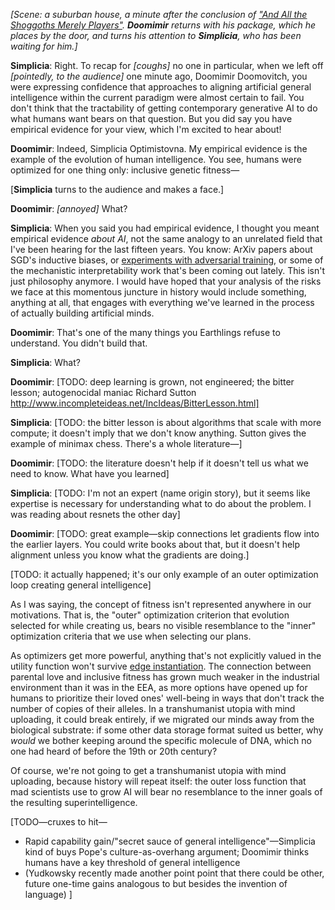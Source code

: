 _[Scene: a suburban house, a minute after the conclusion of ["And All the Shoggoths Merely Players"](https://www.lesswrong.com/posts/8yCXeafJo67tYe5L4/and-all-the-shoggoths-merely-players). **Doomimir** returns with his package, which he places by the door, and turns his attention to **Simplicia**, who has been waiting for him.]_

**Simplicia**: Right. To recap for _[coughs]_ no one in particular, when we left off _[pointedly, to the audience]_ one minute ago, Doomimir Doomovitch, you were expressing confidence that approaches to aligning artificial general intelligence within the current paradigm were almost certain to fail. You don't think that the tractability of getting contemporary generative AI to do what humans want bears on that question. But you did say you have empirical evidence for your view, which I'm excited to hear about!

**Doomimir**: Indeed, Simplicia Optimistovna. My empirical evidence is the example of the evolution of human intelligence. You see, humans were optimized for one thing only: inclusive genetic fitness—

[**Simplicia** turns to the audience and makes a face.]

**Doomimir**: _[annoyed]_ What?

**Simplicia**: When you said you had empirical evidence, I thought you meant empirical evidence _about AI_, not the same analogy to an unrelated field that I've been hearing for the last fifteen years. You know: ArXiv papers about SGD's inductive biases, or [experiments with adversarial training](https://www.lesswrong.com/posts/H7fkGinsv8SDxgiS2/ironing-out-the-squiggles), or some of the mechanistic interpretability work that's been coming out lately. This isn't just philosophy anymore. I would have hoped that your analysis of the risks we face at this momentous juncture in history would include something, anything at all, that engages with everything we've learned in the process of actually building artificial minds.

**Doomimir**: That's one of the many things you Earthlings refuse to understand. You didn't build that.

**Simplicia**: What?

**Doomimir**: [TODO: deep learning is grown, not engineered; the bitter lesson; autogenocidal maniac Richard Sutton http://www.incompleteideas.net/IncIdeas/BitterLesson.html]

**Simplicia**: [TODO: the bitter lesson is about algorithms that scale with more compute; it doesn't imply that we don't know anything. Sutton gives the example of minimax chess. There's a whole literature—]

**Doomimir**: [TODO: the literature doesn't help if it doesn't tell us what we need to know. What have you learned]

**Simplicia**: [TODO: I'm not an expert (name origin story), but it seems like expertise is necessary for understanding what to do about the problem. I was reading about resnets the other day]

**Doomimir**: [TODO: great example—skip connections let gradients flow into the earlier layers. You could write books about that, but it doesn't help alignment unless you know what the gradients are doing.]

[TODO: it actually happened; it's our only example of an outer optimization loop creating general intelligence]

As I was saying, the concept of fitness isn't represented anywhere in our motivations. That is, the "outer" optimization criterion that evolution selected for while creating us, bears no visible resemblance to the "inner" optimization criteria that we use when selecting our plans.

As optimizers get more powerful, anything that's not explicitly valued in the utility function won't survive [edge instantiation](https://arbital.com/p/edge_instantiation/). The connection between parental love and inclusive fitness has grown much weaker in the industrial environment than it was in the EEA, as more options have opened up for humans to prioritize their loved ones' well-being in ways that don't track the number of copies of their alleles. In a transhumanist utopia with mind uploading, it could break entirely, if we migrated our minds away from the biological substrate: if some other data storage format suited us better, why _would_ we bother keeping around the specific molecule of DNA, which no one had heard of before the 19th or 20th century?

Of course, we're not going to get a transhumanist utopia with mind uploading, because history will repeat itself: the outer loss function that mad scientists use to grow AI will bear no resemblance to the inner goals of the resulting superintelligence.

[TODO—cruxes to hit—

 * Rapid capability gain/"secret sauce of general intelligence"—Simplicia kind of buys Pope's culture-as-overhang argument; Doomimir thinks humans have a key threshold of general intelligence
 * (Yudkowsky recently made another point point that there could be other, future one-time gains analogous to but besides the invention of language)
]
